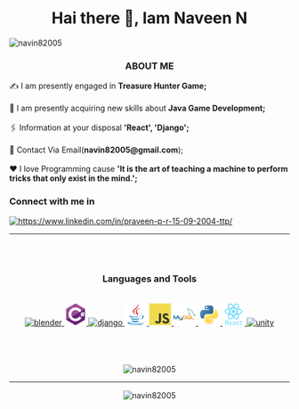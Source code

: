 <div class="about-div">
  <h1 align="center">Hai there 👋, Iam Naveen N</h1>
  <p align="left"> <img src="https://komarev.com/ghpvc/?username=navin82005&label=Profile%20views&color=0e75b6&style=flat" alt="navin82005" /> </p>
        <h3 align="center" class="AboutMe">ABOUT ME</h3>
               ✍️ I am presently engaged in <b>Treasure Hunter Game;</b>
                <br/>
                <br />
               📝 I am presently acquiring new skills about <b>Java Game Development;</b>
                <br />
                <br />
               🖇️ Information at your disposal <b>'React', 'Django';</b>
                <br />
                <br />
                📨 Contact Via Email(<b>navin82005@gmail.com</b>);
                <br />
                <br />
                ❤️ I love Programming cause <b>'It is the art of teaching a machine to perform tricks that only
                    exist in the mind.';</b>
    </div>
    <h3>Connect with me in</h3>
    <a href="https://www.linkedin.com/in/naveenn82005"><img src="https://raw.githubusercontent.com/rahuldkjain/github-profile-readme-generator/master/src/images/icons/Social/linked-in-alt.svg" alt="https://www.linkedin.com/in/praveen-p-r-15-09-2004-ttp/" height="30" width="40" /></a>
    <hr />
    <br />
    <br />
<h3 align="center" class="LanguagesandTools">Languages and Tools</h3>
<br />
<div align="center" class="LanguagesandToolsDiv">
  <a href="https://www.blender.org/" target="_blank" rel="noreferrer">
    <img src="https://download.blender.org/branding/community/blender_community_badge_white.svg" alt="blender" width="40" height="40" /> 
  </a>
  <a href="https://www.w3schools.com/cs/" target="_blank" rel="noreferrer">
    <img src="https://raw.githubusercontent.com/devicons/devicon/master/icons/csharp/csharp-original.svg" alt="csharp" width="40" height="40" />
  </a>
  <a href="https://www.djangoproject.com/" target="_blank" rel="noreferrer">
    <img src="https://cdn.worldvectorlogo.com/logos/django.svg" alt="django" width="40" height="40" />
  </a>
  <a href="https://www.java.com" target="_blank" rel="noreferrer">
    <img src="https://raw.githubusercontent.com/devicons/devicon/master/icons/java/java-original.svg" alt="java" width="40" height="40" />
  </a>
  <a href="https://developer.mozilla.org/en-US/docs/Web/JavaScript" target="_blank" rel="noreferrer">
    <img src="https://raw.githubusercontent.com/devicons/devicon/master/icons/javascript/javascript-original.svg"
                alt="javascript" width="40" height="40" /> </a>
        <a href="https://www.mysql.com/" target="_blank" rel="noreferrer"> <img
                src="https://raw.githubusercontent.com/devicons/devicon/master/icons/mysql/mysql-original-wordmark.svg"
                alt="mysql" width="40" height="40" /> </a>
        <a href="https://www.python.org" target="_blank" rel="noreferrer"> <img
                src="https://raw.githubusercontent.com/devicons/devicon/master/icons/python/python-original.svg"
                alt="python" width="40" height="40" /> </a>
        <a href="https://reactjs.org/" target="_blank" rel="noreferrer"> <img
                src="https://raw.githubusercontent.com/devicons/devicon/master/icons/react/react-original-wordmark.svg"
                alt="react" width="40" height="40" /> </a>
        <a href="https://unity.com/" target="_blank" rel="noreferrer"> <img
                src="https://www.vectorlogo.zone/logos/unity3d/unity3d-icon.svg" alt="unity" width="40" height="40" />
        </a>
    </div>
    <br />
    <br />
    <br />
    <div align="center">
        <p><img align="center"
                src="https://github-readme-stats.vercel.app/api?username=navin82005&show_icons=true&locale=en"
                alt="navin82005" /></p>
        <p>
                <hr />
            <img align="center" src="https://github-readme-streak-stats.herokuapp.com/?user=navin82005&"
                alt="navin82005" />
        </p>
    </div>
    <br />
    <br />
    
